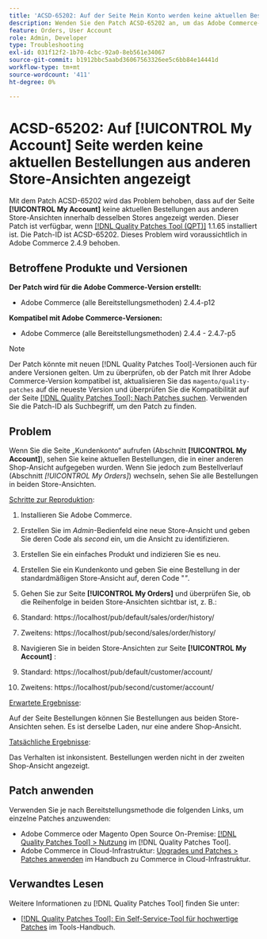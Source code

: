 ```yaml
---
title: 'ACSD-65202: Auf der Seite Mein Konto werden keine aktuellen Bestellungen aus anderen Store-Ansichten angezeigt'
description: Wenden Sie den Patch ACSD-65202 an, um das Adobe Commerce-Problem zu beheben, bei dem auf der Seite Mein Konto keine aktuellen Bestellungen aus anderen Store-Ansichten innerhalb desselben Stores angezeigt werden.
feature: Orders, User Account
role: Admin, Developer
type: Troubleshooting
exl-id: 031f12f2-1b70-4cbc-92a0-8eb561e34067
source-git-commit: b1912bbc5aabd36067563326ee5c6bb84e14441d
workflow-type: tm+mt
source-wordcount: '411'
ht-degree: 0%

---
```


# ACSD-65202: Auf [!UICONTROL My Account] Seite werden keine aktuellen Bestellungen aus anderen Store-Ansichten angezeigt

Mit dem Patch ACSD-65202 wird das Problem behoben, dass auf der Seite **[!UICONTROL My Account]** keine aktuellen Bestellungen aus anderen Store-Ansichten innerhalb desselben Stores angezeigt werden. Dieser Patch ist verfügbar, wenn [[!DNL Quality Patches Tool (QPT)]](/help/tools/quality-patches-tool/quality-patches-tool-to-self-serve-quality-patches.md) 1.1.65 installiert ist. Die Patch-ID ist ACSD-65202. Dieses Problem wird voraussichtlich in Adobe Commerce 2.4.9 behoben.

## Betroffene Produkte und Versionen

**Der Patch wird für die Adobe Commerce-Version erstellt:**

* Adobe Commerce (alle Bereitstellungsmethoden) 2.4.4-p12

**Kompatibel mit Adobe Commerce-Versionen:**

* Adobe Commerce (alle Bereitstellungsmethoden) 2.4.4 - 2.4.7-p5

>[!NOTE]
>
>Der Patch könnte mit neuen [!DNL Quality Patches Tool]-Versionen auch für andere Versionen gelten. Um zu überprüfen, ob der Patch mit Ihrer Adobe Commerce-Version kompatibel ist, aktualisieren Sie das `magento/quality-patches` auf die neueste Version und überprüfen Sie die Kompatibilität auf der Seite [[!DNL Quality Patches Tool]: Nach Patches suchen](https://experienceleague.adobe.com/tools/commerce-quality-patches/index.html). Verwenden Sie die Patch-ID als Suchbegriff, um den Patch zu finden.

## Problem

Wenn Sie die Seite „Kundenkonto“ aufrufen (Abschnitt **[!UICONTROL My Account]**), sehen Sie keine aktuellen Bestellungen, die in einer anderen Shop-Ansicht aufgegeben wurden. Wenn Sie jedoch zum Bestellverlauf (Abschnitt *[!UICONTROL My Orders]*) wechseln, sehen Sie alle Bestellungen in beiden Store-Ansichten.

<u>Schritte zur Reproduktion</u>:

1. Installieren Sie Adobe Commerce.
1. Erstellen Sie im *Admin*-Bedienfeld eine neue Store-Ansicht und geben Sie deren Code als *second* ein, um die Ansicht zu identifizieren.
1. Erstellen Sie ein einfaches Produkt und indizieren Sie es neu.
1. Erstellen Sie ein Kundenkonto und geben Sie eine Bestellung in der standardmäßigen Store-Ansicht auf, deren Code &quot;*&quot;*.
1. Gehen Sie zur Seite **[!UICONTROL My Orders]** und überprüfen Sie, ob die Reihenfolge in beiden Store-Ansichten sichtbar ist, z. B.:
1. Standard: https://localhost/pub/default/sales/order/history/
1. Zweitens: https://localhost/pub/second/sales/order/history/

1. Navigieren Sie in beiden Store-Ansichten zur Seite **[!UICONTROL My Account]** :
1. Standard: https://localhost/pub/default/customer/account/
1. Zweitens: https://localhost/pub/second/customer/account/

<u>Erwartete Ergebnisse</u>:

Auf der Seite Bestellungen können Sie Bestellungen aus beiden Store-Ansichten sehen. Es ist derselbe Laden, nur eine andere Shop-Ansicht.

<u>Tatsächliche Ergebnisse</u>:

Das Verhalten ist inkonsistent. Bestellungen werden nicht in der zweiten Shop-Ansicht angezeigt.

## Patch anwenden

Verwenden Sie je nach Bereitstellungsmethode die folgenden Links, um einzelne Patches anzuwenden:

* Adobe Commerce oder Magento Open Source On-Premise: [[!DNL Quality Patches Tool] > Nutzung](/help/tools/quality-patches-tool/usage.md) im [!DNL Quality Patches Tool].
* Adobe Commerce in Cloud-Infrastruktur: [Upgrades und Patches > Patches anwenden](https://experienceleague.adobe.com/docs/commerce-cloud-service/user-guide/develop/upgrade/apply-patches.html) im Handbuch zu Commerce in Cloud-Infrastruktur.

## Verwandtes Lesen

Weitere Informationen zu [!DNL Quality Patches Tool] finden Sie unter:

* [[!DNL Quality Patches Tool]: Ein Self-Service-Tool für hochwertige Patches](/help/tools/quality-patches-tool/quality-patches-tool-to-self-serve-quality-patches.md) im Tools-Handbuch.
